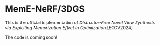 # MemE-NeRF/3DGS
This is the official implementation of *Distractor-Free Novel View Synthesis via Exploiting Memorization Effect in Optimization*.[ECCV2024] 

The code is coming soon!
